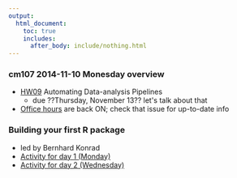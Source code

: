 ```yaml
---
output:
  html_document:
    toc: true
    includes:
      after_body: include/nothing.html
---
```


### cm107 2014-11-10 Monesday overview

+ [HW09](hw09_automation.html) Automating Data-analysis Pipelines
    - due ??Thursday, November 13?? let's talk about that
+ [Office hours](https://github.com/STAT545-UBC/Discussion/issues/47) are back ON; check that issue for up-to-date info

### Building your first R package

+ led by Bernhard Konrad
+ [Activity for day 1 (Monday)](packages02_activity.html)
+ [Activity for day 2 (Wednesday)](packages03_activity_part2.html)
